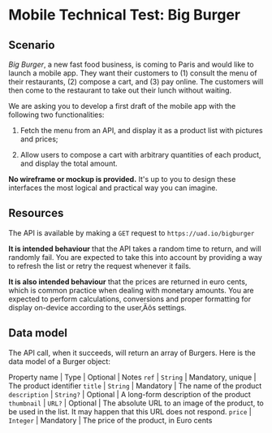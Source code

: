 # Mobile Technical Test: Big Burger

## Scenario
_Big Burger_, a new fast food business, is coming to Paris and would like to launch a mobile app. They want their customers to (1) consult the menu of their restaurants, (2) compose a cart, and (3) pay online. The customers will then come to the restaurant to take out their lunch without waiting.

We are asking you to develop a first draft of the mobile app with the following two functionalities:

1. Fetch the menu from an API, and display it as a product list with pictures and prices;

2. Allow users to compose a cart with arbitrary quantities of each product, and display the total amount.

**No wireframe or mockup is provided.** It's up to you to design these interfaces the most logical and practical way you can imagine.

## Resources

The API is available by making a `GET` request to `https://uad.io/bigburger`

**It is intended behaviour** that the API takes a random time to return, and will randomly fail. You are expected to take this into account by providing a way to refresh the list or retry the request whenever it fails.

**It is also intended behaviour** that the prices are returned in euro cents, which is common practice when dealing with monetary amounts. You are expected to perform calculations, conversions and proper formatting for display on-device according to the user‚Äôs settings.

## Data model

The API call, when it succeeds, will return an array of Burgers. Here is the data model of a Burger object:

Property name | Type | Optional | Notes
`ref` | `String` | Mandatory, unique | The product identifier
`title` | `String` | Mandatory | The name of the product
`description` | `String?` | Optional | A long-form description of the product
`thumbnail` | `URL?` | Optional | The absolute URL to an image of the product, to be used in the list. It may happen that this URL does not respond.
`price` | `Integer` | Mandatory | The price of the product, in Euro cents


